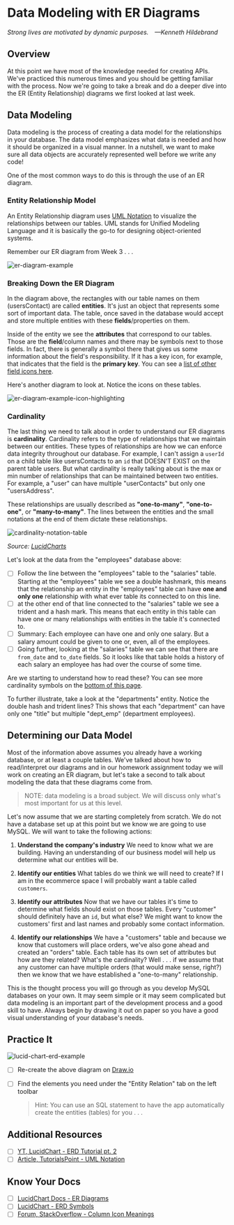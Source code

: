 # Data Modeling with ER Diagrams

*Strong lives are motivated by dynamic purposes. —Kenneth Hildebrand*

## Overview

At this point we have most of the knowledge needed for creating APIs. We've practiced this numerous times and you should be getting familiar with the process. Now we're going to take a break and do a deeper dive into the ER (Entity Relationship) diagrams we first looked at last week.

## Data Modeling

Data modeling is the process of creating a data model for the relationships in your database. The data model emphasizes what data is needed and how it should be organized in a visual manner. In a nutshell, we want to make sure all data objects are accurately represented well before we write any code!

One of the most common ways to do this is through the use of an ER diagram.

### Entity Relationship Model

An Entity Relationship diagram uses [UML Notation](https://www.tutorialspoint.com/uml/uml_basic_notations.htm) to visualize the relationships between our tables. UML stands for Unified Modeling Language and it is basically the go-to for designing object-oriented systems.

Remember our ER diagram from Week 3 . . .

![er-diagram-example](./../images/er-diagram-example.png)

### Breaking Down the ER Diagram

In the diagram above, the rectangles with our table names on them (usersContact) are called **entities**. It's just an object that represents some sort of important data. The table, once saved in the database would accept and store multiple entities with these **fields**/properties on them.

<!-- This could also be a [JavaScript Class](https://developer.mozilla.org/en-US/docs/Web/JavaScript/Reference/Classes) but in this example it's an SQL table. -->

Inside of the entity we see the **attributes** that correspond to our tables. Those are the **field**/column names and there may be symbols next to those fields. In fact, there is generally a symbol there that gives us some information about the field's responsibility. If it has a key icon, for example, that indicates that the field is the **primary key**. You can see a [list of other field icons here](https://stackoverflow.com/questions/10778561/what-do-the-mysql-workbench-column-icons-mean).

Here's another diagram to look at. Notice the icons on these tables.

![er-diagram-example-icon-highlighting](./../images/er-diagram-example-icon-highlighting.png)

### Cardinality

The last thing we need to talk about in order to understand our ER diagrams is **cardinality**. Cardinality refers to the type of relationships that we maintain between our entities. These types of relationships are how we can enforce data integrity throughout our database. For example, I can't assign a `userId` on a child table like usersContacts to an `id` that DOESN'T EXIST on the parent table users. But what cardinality is really talking about is the max or min number of relationships that can be maintained between two entities. For example, a "user" can have multiple "userContacts" but only one "usersAddress".

These relationships are usually described as **"one-to-many"**, **"one-to-one"**, or **"many-to-many"**. The lines between the entities and the small notations at the end of them dictate these relationships.

![cardinality-notation-table](./../images/cardinality-notation-table.png)

*Source: [LucidCharts](https://www.lucidchart.com/pages/ER-diagram-symbols-and-meaning)*

Let's look at the data from the "employees" database above:  

- [ ] Follow the line between the "employees" table to the "salaries" table. Starting at the "employees" table we see a double hashmark, this means that the relationship an entity in the "employees" table can have **one and only one** relationship with what ever table its connected to on this line.
- [ ] at the other end of that line connected to the "salaries" table we see a trident and a hash mark. This means that each entity in this table can have one or many relationships with entities in the table it's connected to.
- [ ] Summary: Each employee can have one and only one salary. But a salary amount could be given to one or, even, all of the employees.
- [ ] Going further, looking at the "salaries" table we can see that there are `from_date` and `to_date` fields. So it looks like that table holds a history of each salary an employee has had over the course of some time.

Are we starting to understand how to read these? You can see more cardinality symbols on the [bottom of this page](https://www.lucidchart.com/pages/ER-diagram-symbols-and-meaning).

To further illustrate, take a look at the "departments" entity. Notice the double hash and trident lines? This shows that each "department" can have only one "title" but multiple "dept_emp" (department employees).

## Determining our Data Model

Most of the information above assumes you already have a working database, or at least a couple tables. We've talked about how to read/interpret our diagrams and in our homework assignment today we will work on creating an ER diagram, but let's take a second to talk about modeling the data that these diagrams come from.

  > NOTE: data modeling is a broad subject. We will discuss only what's most important for us at this level.

Let's now assume that we are starting completely from scratch. We do not have a database set up at this point but we know we are going to use MySQL. We will want to take the following actions:

1. **Understand the company's industry**
  We need to know what we are building. Having an understanding of our business model will help us determine what our entities will be.

1. **Identify our entities**
  What tables do we think we will need to create? If I am in the ecommerce space I will probably want a table called `customers`.

1. **Identify our attributes**
  Now that we have our tables it's time to determine what fields should exist on those tables. Every "customer" should definitely have an `id`, but what else? We might want to know the customers' first and last names and probably some contact information.

1. **Identify our relationships**
  We have a "customers" table and because we know that customers will place orders, we've also gone ahead and created an "orders" table. Each table has its own set of attributes but how are they related? What's the cardinality? Well . . . if we assume that any customer can have multiple orders (that would make sense, right?) then we know that we have established a "one-to-many" relationship.

This is the thought process you will go through as you develop MySQL databases on your own. It may seem simple or it may seem complicated but data modeling is an important part of the development process and a good skill to have. Always begin by drawing it out on paper so you have a good visual understanding of your database's needs.

## Practice It

![lucid-chart-erd-example](./../images/lucid-chart-erd-example.png)

- [ ] Re-create the above diagram on [Draw.io](https://www.draw.io/)
- [ ] Find the elements you need under the "Entity Relation" tab on the left toolbar
  
  > Hint: You can use an SQL statement to have the app automatically create the entities (tables) for you . . .

## Additional Resources

- [ ] [YT, LucidChart - ERD Tutorial pt. 2](https://youtu.be/-CuY5ADwn24)
- [ ] [Article, TutorialsPoint - UML Notation](https://www.tutorialspoint.com/uml/uml_basic_notations.htm)
<!-- - [ ] [YT, tuber - title]() -->

## Know Your Docs

- [ ] [LucidChart Docs - ER Diagrams](https://www.lucidchart.com/pages/er-diagrams)
- [ ] [LucidChart - ERD Symbols](https://www.lucidchart.com/pages/ER-diagram-symbols-and-meaning)
- [ ] [Forum, StackOverflow - Column Icon Meanings](https://stackoverflow.com/questions/10778561/what-do-the-mysql-workbench-column-icons-mean)
